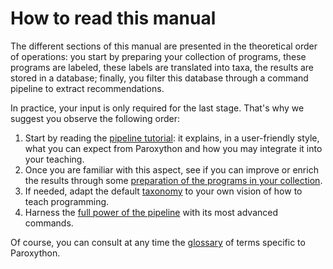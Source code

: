 # How to read this manual

The different sections of this manual are presented in the theoretical order of operations: you start by preparing your collection of programs, these programs are labeled, these labels are translated into taxa, the results are stored in a database; finally, you filter this database through a command pipeline to extract recommendations.

In practice, your input is only required for the last stage. That's why we suggest you observe the following order:

1. Start by reading the [pipeline tutorial](#pipeline-tutorial): it explains, in a user-friendly style, what you can expect from Paroxython and how you may integrate it into your teaching.
2. Once you are familiar with this aspect, see if you can improve or enrich the results through some [preparation of the programs in your collection](#preparing-your-program-collection).
3. If needed, adapt the default [taxonomy](#taxonomy) to your own vision of how to teach programming.
4. Harness the [full power of the pipeline](#pipeline-documentation) with its most advanced commands.

Of course, you can consult at any time the [glossary](#glossary) of terms specific to Paroxython.
